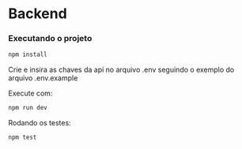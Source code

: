 # Backend

### Executando o projeto
```bash
npm install
```
Crie e insira as chaves da api no arquivo .env seguindo o exemplo do arquivo .env.example

Execute com: 
```bash
npm run dev
```

Rodando os testes:
```bash
npm test
```